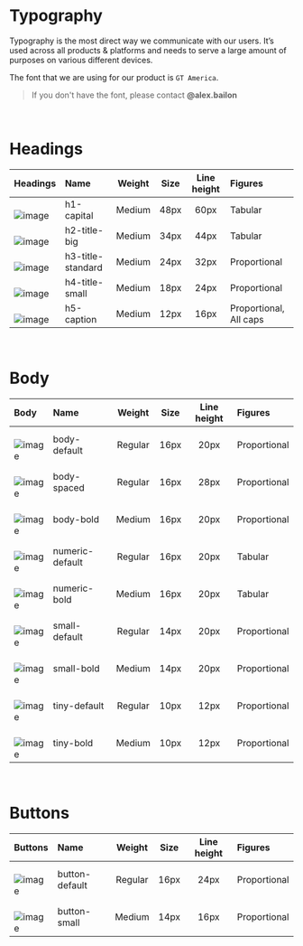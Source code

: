 # Typography
Typography is the most direct way we communicate with our users. It’s used across all products & platforms and needs to serve a large amount of purposes on various different devices.

The font that we are using for our product is `GT America`.
> If you don't have the font, please contact **@alex.bailon**

<br>

# Headings

| Headings | Name | Weight | Size | Line height | Figures | 
| :- | :- | :-: | :-: | :-: | :- | 
| <br>![image](https://user-images.githubusercontent.com/8384392/154519444-6e9a5052-8016-4649-b162-5ffee15ce059.png) | h1-capital | Medium | 48px | 60px | Tabular |
| <br>![image](https://user-images.githubusercontent.com/8384392/154519891-0c373ad2-8ab7-42d3-8159-8c7a8f1ced44.png) | h2-title-big | Medium | 34px | 44px | Tabular |
| <br>![image](https://user-images.githubusercontent.com/8384392/154525779-29741569-697e-4eb0-8529-9e9a68547678.png)| h3-title-standard | Medium | 24px | 32px | Proportional |
| <br>![image](https://user-images.githubusercontent.com/8384392/154526175-bc1393f2-2ac0-4a0c-a85d-5953d3bf4668.png) | h4-title-small | Medium | 18px | 24px | Proportional | 
| <br>![image](https://user-images.githubusercontent.com/8384392/154526641-c31b5df9-2192-4768-89fe-f7b6caa68b4c.png) | h5-caption | Medium | 12px | 16px | Proportional, All caps |

<br>

# Body

| Body | Name | Weight | Size | Line height | Figures | 
| :- | :- | :-: | :-: | :-: | :- | 
| <br>![image](https://user-images.githubusercontent.com/8384392/154661408-19b7dfe9-bf1f-4ed0-a043-3866ca535d9d.png) | body-default | Regular | 16px | 20px | Proportional |
| <br>![image](https://user-images.githubusercontent.com/8384392/154661634-60512bcd-fae8-47e4-9b7a-39e6ca96d33e.png) | body-spaced | Regular | 16px | 28px | Proportional |
| <br>![image](https://user-images.githubusercontent.com/8384392/154661745-81eddb2f-97f2-481c-9e31-f65ddbfb37c3.png) | body-bold | Medium | 16px | 20px | Proportional |
| <br>![image](https://user-images.githubusercontent.com/8384392/154662252-e023465d-dcf0-43c8-93cc-f002d9affffc.png) | numeric-default | Regular | 16px | 20px | Tabular |
| <br>![image](https://user-images.githubusercontent.com/8384392/154662402-95473279-a929-4d0f-83c6-ac9d8d7fe220.png) | numeric-bold | Medium | 16px | 20px | Tabular |
| <br>![image](https://user-images.githubusercontent.com/8384392/154662606-462520d8-811c-4a0e-aab1-931d2a346ca2.png) | small-default | Regular | 14px | 20px | Proportional |
| <br>![image](https://user-images.githubusercontent.com/8384392/154662667-97ccb261-40c3-469e-92be-7332d6e6d4e5.png) | small-bold | Medium | 14px | 20px | Proportional |
| <br>![image](https://user-images.githubusercontent.com/8384392/154662739-2c5dd568-94e2-4a38-aba7-17e2e4259eb0.png) | tiny-default | Regular | 10px | 12px | Proportional |
| <br>![image](https://user-images.githubusercontent.com/8384392/154662831-7b9b606b-ea43-42db-8ab4-f11cfe60e0cd.png) | tiny-bold | Medium | 10px | 12px | Proportional |

<br>

# Buttons

| Buttons | Name | Weight | Size | Line height | Figures | 
| :- | :- | :-: | :-: | :-: | :- | 
| <br>![image](https://user-images.githubusercontent.com/8384392/154663109-5de0ff89-2051-4683-9ce1-7255ec778999.png) | button-default | Regular | 16px | 24px | Proportional |
| <br>![image](https://user-images.githubusercontent.com/8384392/154663183-a16ff6c1-54ae-4819-ace6-ad2c721d5811.png) | button-small | Medium | 14px | 16px | Proportional |
